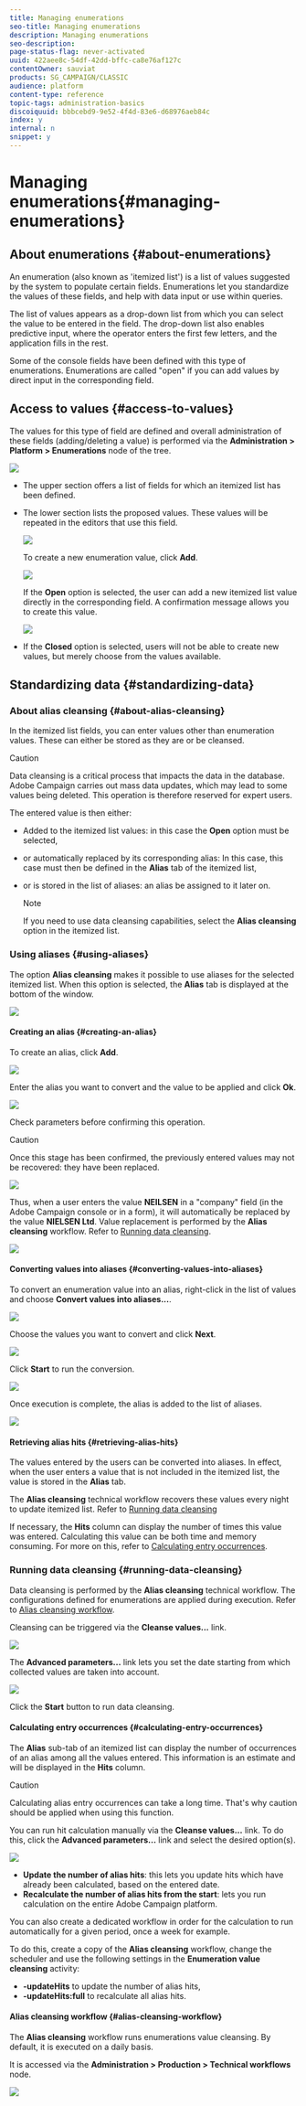 ```yaml
---
title: Managing enumerations
seo-title: Managing enumerations
description: Managing enumerations
seo-description: 
page-status-flag: never-activated
uuid: 422aee8c-54df-42dd-bffc-ca8e76af127c
contentOwner: sauviat
products: SG_CAMPAIGN/CLASSIC
audience: platform
content-type: reference
topic-tags: administration-basics
discoiquuid: bbbcebd9-9e52-4f4d-83e6-d68976aeb84c
index: y
internal: n
snippet: y
---
```


# Managing enumerations{#managing-enumerations}

## About enumerations {#about-enumerations}

An enumeration (also known as 'itemized list') is a list of values suggested by the system to populate certain fields. Enumerations let you standardize the values of these fields, and help with data input or use within queries.

The list of values appears as a drop-down list from which you can select the value to be entered in the field. The drop-down list also enables predictive input, where the operator enters the first few letters, and the application fills in the rest.

Some of the console fields have been defined with this type of enumerations. Enumerations are called "open" if you can add values by direct input in the corresponding field.

## Access to values {#access-to-values}

The values for this type of field are defined and overall administration of these fields (adding/deleting a value) is performed via the **Administration > Platform > Enumerations** node of the tree.

![](assets/s_ncs_user_itemized_list_node.png)

* The upper section offers a list of fields for which an itemized list has been defined.
* The lower section lists the proposed values. These values will be repeated in the editors that use this field.

  ![](assets/s_ncs_user_itemized_list_values.png)

  To create a new enumeration value, click **Add**.

  ![](assets/s_ncs_user_itemized_list.png)

  If the **Open** option is selected, the user can add a new itemized list value directly in the corresponding field. A confirmation message allows you to create this value.

  ![](assets/s_ncs_user_itemized_list_new_value.png)

* If the **Closed** option is selected, users will not be able to create new values, but merely choose from the values available.

## Standardizing data {#standardizing-data}

### About alias cleansing {#about-alias-cleansing}

In the itemized list fields, you can enter values other than enumeration values. These can either be stored as they are or be cleansed.

>[!CAUTION]
>
>Data cleansing is a critical process that impacts the data in the database. Adobe Campaign carries out mass data updates, which may lead to some values being deleted. This operation is therefore reserved for expert users.

The entered value is then either:

* Added to the itemized list values: in this case the **Open** option must be selected,
* or automatically replaced by its corresponding alias: In this case, this case must then be defined in the **Alias** tab of the itemized list,
* or is stored in the list of aliases: an alias be assigned to it later on.

  >[!NOTE]
  >
  >If you need to use data cleansing capabilities, select the **Alias cleansing** option in the itemized list.

### Using aliases {#using-aliases}

The option **Alias cleansing** makes it possible to use aliases for the selected itemized list. When this option is selected, the **Alias** tab is displayed at the bottom of the window. 

![](assets/s_ncs_user_itemized_list_alias_option.png)

#### Creating an alias {#creating-an-alias}

To create an alias, click **Add**.

![](assets/s_ncs_user_itemized_list_alias_create.png)

Enter the alias you want to convert and the value to be applied and click **Ok**.

![](assets/s_ncs_user_itemized_list_alias_create_2.png)

Check parameters before confirming this operation.

>[!CAUTION]
>
>Once this stage has been confirmed, the previously entered values may not be recovered: they have been replaced.

![](assets/s_ncs_user_itemized_list_alias_create_3.png)

Thus, when a user enters the value **NEILSEN** in a "company" field (in the Adobe Campaign console or in a form), it will automatically be replaced by the value **NIELSEN Ltd**. Value replacement is performed by the **Alias cleansing** workflow. Refer to [Running data cleansing](../../platform/using/managing-enumerations.md#running-data-cleansing).

![](assets/s_ncs_user_itemized_list_alias_use.png)

#### Converting values into aliases {#converting-values-into-aliases}

To convert an enumeration value into an alias, right-click in the list of values and choose **Convert values into aliases...**. 

![](assets/s_ncs_user_itemized_list_alias_detail.png)

Choose the values you want to convert and click **Next**.

![](assets/s_ncs_user_itemized_list_alias_transform.png)

Click **Start** to run the conversion.

![](assets/s_ncs_user_itemized_list_alias_detail1.png)

Once execution is complete, the alias is added to the list of aliases.

![](assets/s_ncs_user_itemized_list_alias_detail2.png)

#### Retrieving alias hits {#retrieving-alias-hits}

The values entered by the users can be converted into aliases. In effect, when the user enters a value that is not included in the itemized list, the value is stored in the **Alias** tab.

The **Alias cleansing** technical workflow recovers these values every night to update itemized list. Refer to [Running data cleansing](../../platform/using/managing-enumerations.md#running-data-cleansing)

If necessary, the **Hits** column can display the number of times this value was entered. Calculating this value can be both time and memory consuming. For more on this, refer to [Calculating entry occurrences](../../platform/using/managing-enumerations.md#calculating-entry-occurrences).

### Running data cleansing {#running-data-cleansing}

Data cleansing is performed by the **Alias cleansing** technical workflow. The configurations defined for enumerations are applied during execution. Refer to [Alias cleansing workflow](../../platform/using/managing-enumerations.md#alias-cleansing-workflow).

Cleansing can be triggered via the **Cleanse values...** link.

![](assets/s_ncs_user_itemized_list_alias_start_normalize.png)

The **Advanced parameters...** link lets you set the date starting from which collected values are taken into account.

![](assets/s_ncs_user_itemized_list_alias_normalize.png)

Click the **Start** button to run data cleansing.

#### Calculating entry occurrences {#calculating-entry-occurrences}

The **Alias** sub-tab of an itemized list can display the number of occurrences of an alias among all the values entered. This information is an estimate and will be displayed in the **Hits** column.

>[!CAUTION]
>
>Calculating alias entry occurrences can take a long time. That's why caution should be applied when using this function.

You can run hit calculation manually via the **Cleanse values...** link. To do this, click the **Advanced parameters...** link and select the desired option(s).

![](assets/s_ncs_user_itemized_list_alias_hits.png)

* **Update the number of alias hits**: this lets you update hits which have already been calculated, based on the entered date.
* **Recalculate the number of alias hits from the start**: lets you run calculation on the entire Adobe Campaign platform.

You can also create a dedicated workflow in order for the calculation to run automatically for a given period, once a week for example.

To do this, create a copy of the **Alias cleansing** workflow, change the scheduler and use the following settings in the **Enumeration value cleansing** activity:

* **-updateHits** to update the number of alias hits,
* **-updateHits:full** to recalculate all alias hits.

#### Alias cleansing workflow {#alias-cleansing-workflow}

The **Alias cleansing** workflow runs enumerations value cleansing. By default, it is executed on a daily basis.

It is accessed via the **Administration > Production > Technical workflows** node.

![](assets/s_ncs_user_itemized_list_alias_wf.png)

